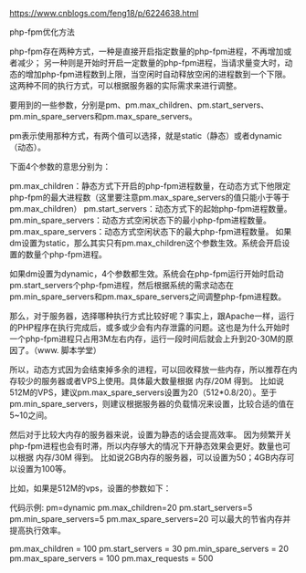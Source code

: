 https://www.cnblogs.com/feng18/p/6224638.html

php-fpm优化方法

php-fpm存在两种方式，一种是直接开启指定数量的php-fpm进程，不再增加或者减少；
另一种则是开始时开启一定数量的php-fpm进程，当请求量变大时，动态的增加php-fpm进程数到上限，当空闲时自动释放空闲的进程数到一个下限。
这两种不同的执行方式，可以根据服务器的实际需求来进行调整。

要用到的一些参数，分别是pm、pm.max_children、pm.start_servers、pm.min_spare_servers和pm.max_spare_servers。

pm表示使用那种方式，有两个值可以选择，就是static（静态）或者dynamic（动态）。

下面4个参数的意思分别为：
 

pm.max_children：静态方式下开启的php-fpm进程数量，在动态方式下他限定php-fpm的最大进程数（这里要注意pm.max_spare_servers的值只能小于等于pm.max_children）
pm.start_servers：动态方式下的起始php-fpm进程数量。
pm.min_spare_servers：动态方式空闲状态下的最小php-fpm进程数量。
pm.max_spare_servers：动态方式空闲状态下的最大php-fpm进程数量。
如果dm设置为static，那么其实只有pm.max_children这个参数生效。系统会开启设置的数量个php-fpm进程。

如果dm设置为dynamic，4个参数都生效。系统会在php-fpm运行开始时启动pm.start_servers个php-fpm进程，然后根据系统的需求动态在pm.min_spare_servers和pm.max_spare_servers之间调整php-fpm进程数。

那么，对于服务器，选择哪种执行方式比较好呢？事实上，跟Apache一样，运行的PHP程序在执行完成后，或多或少会有内存泄露的问题。这也是为什么开始时一个php-fpm进程只占用3M左右内存，运行一段时间后就会上升到20-30M的原因了。（www. 脚本学堂）

所以，动态方式因为会结束掉多余的进程，可以回收释放一些内存，所以推荐在内存较少的服务器或者VPS上使用。具体最大数量根据 内存/20M 得到。
比如说512M的VPS，建议pm.max_spare_servers设置为20（512*0.8/20）。至于pm.min_spare_servers，则建议根据服务器的负载情况来设置，比较合适的值在5~10之间。

然后对于比较大内存的服务器来说，设置为静态的话会提高效率。
因为频繁开关php-fpm进程也会有时滞，所以内存够大的情况下开静态效果会更好。数量也可以根据 内存/30M 得到。
比如说2GB内存的服务器，可以设置为50；4GB内存可以设置为100等。

比如，如果是512M的vps，设置的参数如下：
 

代码示例:
pm=dynamic
pm.max_children=20
pm.start_servers=5
pm.min_spare_servers=5
pm.max_spare_servers=20
可以最大的节省内存并提高执行效率。


pm.max_children = 100
pm.start_servers = 30
pm.min_spare_servers = 20
pm.max_spare_servers = 100
pm.max_requests = 500

